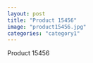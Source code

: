 ```yaml
---
layout: post
title: "Product 15456"
image: "product15456.jpg"
categories: "category1"
---
```

Product 15456
